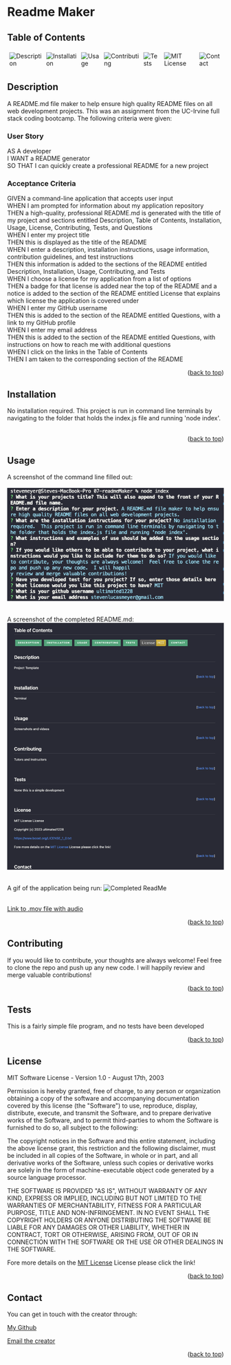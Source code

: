 
# Readme Maker


  ## Table of Contents

  <div style="display: flex;">
  <a href="#description" style="text-decoration: none; margin: 5px;">
    <img src="https://img.shields.io/badge/Description-37a779?style=for-the-badge" alt="Description" />
  </a>
  <a href="#installation" style="text-decoration: none; margin: 5px;">
    <img src="https://img.shields.io/badge/Installation-37a779?style=for-the-badge" alt="Installation" />
  </a>
  <a href="#usage" style="text-decoration: none; margin: 5px;">
    <img src="https://img.shields.io/badge/Usage-37a779?style=for-the-badge" alt="Usage" />
  </a>
  <a href="#contributing" style="text-decoration: none; margin: 5px;">
    <img src="https://img.shields.io/badge/Contributing-37a779?style=for-the-badge" alt="Contributing" />
  </a>
  <a href="#tests" style="text-decoration: none; margin: 5px;">
    <img src="https://img.shields.io/badge/Tests-37a779?style=for-the-badge" alt="Tests" />
  </a>
  <a href="#license" style="text-decoration: none; margin: 5px;">
    <img src="https://img.shields.io/badge/License-MIT-yellow.svg" alt="MIT License" alt="License" style="height:28px" />
  </a>
  <a href="#contact" style="text-decoration: none; margin: 5px;">
    <img src="https://img.shields.io/badge/Contact-37a779?style=for-the-badge" alt="Contact" />
  </a>
</div>

## Description
A README.md file maker to help ensure high quality README files on all web development projects.  This was an assignment from the UC-Irvine full stack coding bootcamp.  The following criteria were given:

### User Story
AS A developer<br>
I WANT a README generator<br>
SO THAT I can quickly create a professional README for a new project

### Acceptance Criteria
GIVEN a command-line application that accepts user input  
WHEN I am prompted for information about my application repository  
THEN a high-quality, professional README.md is generated with the title of my project and sections entitled Description, Table of Contents, Installation, Usage, License, Contributing, Tests, and Questions  
WHEN I enter my project title  
THEN this is displayed as the title of the README  
WHEN I enter a description, installation instructions, usage information, contribution guidelines, and test instructions  
THEN this information is added to the sections of the README entitled Description, Installation, Usage, Contributing, and Tests  
WHEN I choose a license for my application from a list of options  
THEN a badge for that license is added near the top of the README and a notice is added to the section of the README entitled License that explains which license the application is covered under  
WHEN I enter my GitHub username  
THEN this is added to the section of the README entitled Questions, with a link to my GitHub profile  
WHEN I enter my email address  
THEN this is added to the section of the README entitled Questions, with instructions on how to reach me with additional questions  
WHEN I click on the links in the Table of Contents  
THEN I am taken to the corresponding section of the README  

<p align="right">(<a href="#readme-maker">back to top</a>)</p>

## Installation
No installation required.  This project is run in command line terminals by navigating to the folder that holds the index.js file and running 'node index'.<br><br>


<p align="right">(<a href="#readme-maker">back to top</a>)</p>

## Usage
A screenshot of the command line filled out:<br><br>
![Filled Out Command Line](./images/readmeCommandLine.png)<br><br>

A screenshot of the completed README.md:
![Completed ReadMe](./images/CompletedReadMe.png)<br><br>

A gif of the application being run:
![Completed ReadMe](./images/ReadmeMakerTutorial.gif)<br><br>

[Link to .mov file with audio](https://drive.google.com/file/d/1zi1hL9ZSp4gd5TTVOiNU5rNFYx5un610/view?usp=sharing)

<p align="right">(<a href="#readme-maker">back to top</a>)</p>

## Contributing

If you would like to contribute, your thoughts are always welcome!  Feel free to clone the repo and push up any new code.  I will happily review and merge valuable contributions!

<p align="right">(<a href="#readme-maker">back to top</a>)</p>

## Tests

This is a fairly simple file program, and no tests have been developed

<p align="right">(<a href="#readme-maker">back to top</a>)</p>

## License
MIT Software License - Version 1.0 - August 17th, 2003

Permission is hereby granted, free of charge, to any person or organization
obtaining a copy of the software and accompanying documentation covered by
this license (the "Software") to use, reproduce, display, distribute,
execute, and transmit the Software, and to prepare derivative works of the
Software, and to permit third-parties to whom the Software is furnished to
do so, all subject to the following:

The copyright notices in the Software and this entire statement, including
the above license grant, this restriction and the following disclaimer,
must be included in all copies of the Software, in whole or in part, and
all derivative works of the Software, unless such copies or derivative
works are solely in the form of machine-executable object code generated by
a source language processor.

THE SOFTWARE IS PROVIDED "AS IS", WITHOUT WARRANTY OF ANY KIND, EXPRESS OR
IMPLIED, INCLUDING BUT NOT LIMITED TO THE WARRANTIES OF MERCHANTABILITY,
FITNESS FOR A PARTICULAR PURPOSE, TITLE AND NON-INFRINGEMENT. IN NO EVENT
SHALL THE COPYRIGHT HOLDERS OR ANYONE DISTRIBUTING THE SOFTWARE BE LIABLE
FOR ANY DAMAGES OR OTHER LIABILITY, WHETHER IN CONTRACT, TORT OR OTHERWISE,
ARISING FROM, OUT OF OR IN CONNECTION WITH THE SOFTWARE OR THE USE OR OTHER
DEALINGS IN THE SOFTWARE.


Fore more details on the [MIT License](https://opensource.org/licenses/MIT) License please click the link!

<p align="right">(<a href="#readme-maker">back to top</a>)</p>

## Contact
You can get in touch with the creator through:

[My Github](https://github.com/ultimated1228)

[Email the creator](mailto:stevenlucasmeyer@gmail.com)


<p align="right">(<a href="#readme-maker">back to top</a>)</p>